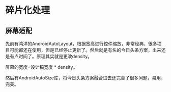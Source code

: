 # 碎片化处理

## 屏幕适配

先前有鸿洋的AndroidAutoLayout，根据宽高进行控件缩放，非常经典，很多项目可能都还在使用，但是已经停止更新了。然后就是有名的今日头条方案，出来还是有点时间了。原理其实就是更改density。

屏幕的宽度=设计稿宽度 \* density。

然后有AndroidAutoSize库，将今日头条方案融合进去还完善了很多问题，易用，完美。

